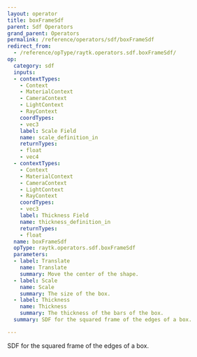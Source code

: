 ```yaml
---
layout: operator
title: boxFrameSdf
parent: Sdf Operators
grand_parent: Operators
permalink: /reference/operators/sdf/boxFrameSdf
redirect_from:
  - /reference/opType/raytk.operators.sdf.boxFrameSdf/
op:
  category: sdf
  inputs:
  - contextTypes:
    - Context
    - MaterialContext
    - CameraContext
    - LightContext
    - RayContext
    coordTypes:
    - vec3
    label: Scale Field
    name: scale_definition_in
    returnTypes:
    - float
    - vec4
  - contextTypes:
    - Context
    - MaterialContext
    - CameraContext
    - LightContext
    - RayContext
    coordTypes:
    - vec3
    label: Thickness Field
    name: thickness_definition_in
    returnTypes:
    - float
  name: boxFrameSdf
  opType: raytk.operators.sdf.boxFrameSdf
  parameters:
  - label: Translate
    name: Translate
    summary: Move the center of the shape.
  - label: Scale
    name: Scale
    summary: The size of the box.
  - label: Thickness
    name: Thickness
    summary: The thickness of the bars of the box.
  summary: SDF for the squared frame of the edges of a box.

---
```



SDF for the squared frame of the edges of a box.